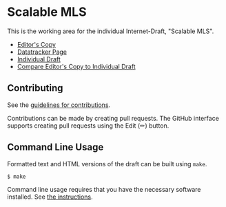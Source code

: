 # Scalable MLS

This is the working area for the individual Internet-Draft, "Scalable MLS".

* [Editor's Copy](https://cryspen.github.io/scalable-mls-id/#go.draft-kiefer-scalable-mls.html)
* [Datatracker Page](https://datatracker.ietf.org/doc/draft-kiefer-scalable-mls)
* [Individual Draft](https://datatracker.ietf.org/doc/html/draft-kiefer-scalable-mls)
* [Compare Editor's Copy to Individual Draft](https://cryspen.github.io/scalable-mls-id/#go.draft-kiefer-scalable-mls.diff)


## Contributing

See the
[guidelines for contributions](https://github.com/cryspen/scalable-mls-id/blob/main/CONTRIBUTING.md).

Contributions can be made by creating pull requests.
The GitHub interface supports creating pull requests using the Edit (✏) button.


## Command Line Usage

Formatted text and HTML versions of the draft can be built using `make`.

```sh
$ make
```

Command line usage requires that you have the necessary software installed.  See
[the instructions](https://github.com/martinthomson/i-d-template/blob/main/doc/SETUP.md).

